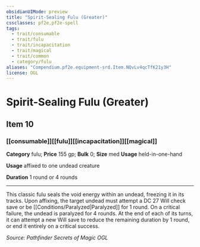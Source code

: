 ```yaml
---
obsidianUIMode: preview
title: "Spirit-Sealing Fulu (Greater)"
cssclasses: pf2e,pf2e-spell
tags:
  - trait/consumable
  - trait/fulu
  - trait/incapacitation
  - trait/magical
  - trait/common
  - category/fulu
aliases: "Compendium.pf2e.equipment-srd.Item.NQvLv4qcTfK21y3H"
license: OGL
---
```

# Spirit-Sealing Fulu (Greater)
## Item 10
### [[consumable]][[fulu]][[incapacitation]][[magical]]

**Category** fulu; 
**Price** 155 gp; 
**Bulk** 0; **Size** med
**Usage** held-in-one-hand

**Usage** affixed to one undead creature

**Duration** 1 round or 4 rounds

* * *

This classic fulu seals the void energy within an undead, freezing it in its tracks. Upon affixing, the target undead must attempt a DC 27 Will check save or be [[Conditions/Paralyzed|Paralyzed]] for 1 round. On a critical failure, the undead is paralyzed for 4 rounds. At the end of each of its turns, it can attempt a new Will save to reduce the remaining duration by 1 round, or end it entirely on a critical success.

*Source: Pathfinder Secrets of Magic*
*OGL*